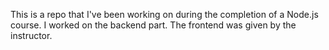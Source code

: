 This is a repo that I've been working on during the completion of a Node.js course.
I worked on the backend part. The frontend was given by the instructor.
